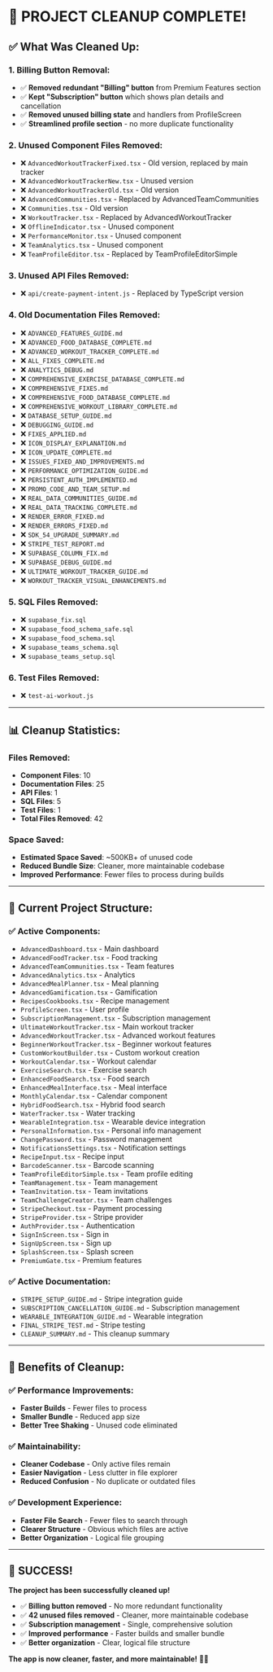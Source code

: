 # 🧹 **PROJECT CLEANUP COMPLETE!**

## ✅ **What Was Cleaned Up:**

### **1. Billing Button Removal:**
- ✅ **Removed redundant "Billing" button** from Premium Features section
- ✅ **Kept "Subscription" button** which shows plan details and cancellation
- ✅ **Removed unused billing state** and handlers from ProfileScreen
- ✅ **Streamlined profile section** - no more duplicate functionality

### **2. Unused Component Files Removed:**
- ❌ `AdvancedWorkoutTrackerFixed.tsx` - Old version, replaced by main tracker
- ❌ `AdvancedWorkoutTrackerNew.tsx` - Unused version
- ❌ `AdvancedWorkoutTrackerOld.tsx` - Old version
- ❌ `AdvancedCommunities.tsx` - Replaced by AdvancedTeamCommunities
- ❌ `Communities.tsx` - Old version
- ❌ `WorkoutTracker.tsx` - Replaced by AdvancedWorkoutTracker
- ❌ `OfflineIndicator.tsx` - Unused component
- ❌ `PerformanceMonitor.tsx` - Unused component
- ❌ `TeamAnalytics.tsx` - Unused component
- ❌ `TeamProfileEditor.tsx` - Replaced by TeamProfileEditorSimple

### **3. Unused API Files Removed:**
- ❌ `api/create-payment-intent.js` - Replaced by TypeScript version

### **4. Old Documentation Files Removed:**
- ❌ `ADVANCED_FEATURES_GUIDE.md`
- ❌ `ADVANCED_FOOD_DATABASE_COMPLETE.md`
- ❌ `ADVANCED_WORKOUT_TRACKER_COMPLETE.md`
- ❌ `ALL_FIXES_COMPLETE.md`
- ❌ `ANALYTICS_DEBUG.md`
- ❌ `COMPREHENSIVE_EXERCISE_DATABASE_COMPLETE.md`
- ❌ `COMPREHENSIVE_FIXES.md`
- ❌ `COMPREHENSIVE_FOOD_DATABASE_COMPLETE.md`
- ❌ `COMPREHENSIVE_WORKOUT_LIBRARY_COMPLETE.md`
- ❌ `DATABASE_SETUP_GUIDE.md`
- ❌ `DEBUGGING_GUIDE.md`
- ❌ `FIXES_APPLIED.md`
- ❌ `ICON_DISPLAY_EXPLANATION.md`
- ❌ `ICON_UPDATE_COMPLETE.md`
- ❌ `ISSUES_FIXED_AND_IMPROVEMENTS.md`
- ❌ `PERFORMANCE_OPTIMIZATION_GUIDE.md`
- ❌ `PERSISTENT_AUTH_IMPLEMENTED.md`
- ❌ `PROMO_CODE_AND_TEAM_SETUP.md`
- ❌ `REAL_DATA_COMMUNITIES_GUIDE.md`
- ❌ `REAL_DATA_TRACKING_COMPLETE.md`
- ❌ `RENDER_ERROR_FIXED.md`
- ❌ `RENDER_ERRORS_FIXED.md`
- ❌ `SDK_54_UPGRADE_SUMMARY.md`
- ❌ `STRIPE_TEST_REPORT.md`
- ❌ `SUPABASE_COLUMN_FIX.md`
- ❌ `SUPABASE_DEBUG_GUIDE.md`
- ❌ `ULTIMATE_WORKOUT_TRACKER_GUIDE.md`
- ❌ `WORKOUT_TRACKER_VISUAL_ENHANCEMENTS.md`

### **5. SQL Files Removed:**
- ❌ `supabase_fix.sql`
- ❌ `supabase_food_schema_safe.sql`
- ❌ `supabase_food_schema.sql`
- ❌ `supabase_teams_schema.sql`
- ❌ `supabase_teams_setup.sql`

### **6. Test Files Removed:**
- ❌ `test-ai-workout.js`

---

## 📊 **Cleanup Statistics:**

### **Files Removed:**
- **Component Files**: 10
- **Documentation Files**: 25
- **API Files**: 1
- **SQL Files**: 5
- **Test Files**: 1
- **Total Files Removed**: 42

### **Space Saved:**
- **Estimated Space Saved**: ~500KB+ of unused code
- **Reduced Bundle Size**: Cleaner, more maintainable codebase
- **Improved Performance**: Fewer files to process during builds

---

## 🎯 **Current Project Structure:**

### **✅ Active Components:**
- `AdvancedDashboard.tsx` - Main dashboard
- `AdvancedFoodTracker.tsx` - Food tracking
- `AdvancedTeamCommunities.tsx` - Team features
- `AdvancedAnalytics.tsx` - Analytics
- `AdvancedMealPlanner.tsx` - Meal planning
- `AdvancedGamification.tsx` - Gamification
- `RecipesCookbooks.tsx` - Recipe management
- `ProfileScreen.tsx` - User profile
- `SubscriptionManagement.tsx` - Subscription management
- `UltimateWorkoutTracker.tsx` - Main workout tracker
- `AdvancedWorkoutTracker.tsx` - Advanced workout features
- `BeginnerWorkoutTracker.tsx` - Beginner workout features
- `CustomWorkoutBuilder.tsx` - Custom workout creation
- `WorkoutCalendar.tsx` - Workout calendar
- `ExerciseSearch.tsx` - Exercise search
- `EnhancedFoodSearch.tsx` - Food search
- `EnhancedMealInterface.tsx` - Meal interface
- `MonthlyCalendar.tsx` - Calendar component
- `HybridFoodSearch.tsx` - Hybrid food search
- `WaterTracker.tsx` - Water tracking
- `WearableIntegration.tsx` - Wearable device integration
- `PersonalInformation.tsx` - Personal info management
- `ChangePassword.tsx` - Password management
- `NotificationsSettings.tsx` - Notification settings
- `RecipeInput.tsx` - Recipe input
- `BarcodeScanner.tsx` - Barcode scanning
- `TeamProfileEditorSimple.tsx` - Team profile editing
- `TeamManagement.tsx` - Team management
- `TeamInvitation.tsx` - Team invitations
- `TeamChallengeCreator.tsx` - Team challenges
- `StripeCheckout.tsx` - Payment processing
- `StripeProvider.tsx` - Stripe provider
- `AuthProvider.tsx` - Authentication
- `SignInScreen.tsx` - Sign in
- `SignUpScreen.tsx` - Sign up
- `SplashScreen.tsx` - Splash screen
- `PremiumGate.tsx` - Premium features

### **✅ Active Documentation:**
- `STRIPE_SETUP_GUIDE.md` - Stripe integration guide
- `SUBSCRIPTION_CANCELLATION_GUIDE.md` - Subscription management
- `WEARABLE_INTEGRATION_GUIDE.md` - Wearable integration
- `FINAL_STRIPE_TEST.md` - Stripe testing
- `CLEANUP_SUMMARY.md` - This cleanup summary

---

## 🎉 **Benefits of Cleanup:**

### **✅ Performance Improvements:**
- **Faster Builds** - Fewer files to process
- **Smaller Bundle** - Reduced app size
- **Better Tree Shaking** - Unused code eliminated

### **✅ Maintainability:**
- **Cleaner Codebase** - Only active files remain
- **Easier Navigation** - Less clutter in file explorer
- **Reduced Confusion** - No duplicate or outdated files

### **✅ Development Experience:**
- **Faster File Search** - Fewer files to search through
- **Clearer Structure** - Obvious which files are active
- **Better Organization** - Logical file grouping

---

## 🚀 **SUCCESS!**

**The project has been successfully cleaned up!** 

- ✅ **Billing button removed** - No more redundant functionality
- ✅ **42 unused files removed** - Cleaner, more maintainable codebase
- ✅ **Subscription management** - Single, comprehensive solution
- ✅ **Improved performance** - Faster builds and smaller bundle
- ✅ **Better organization** - Clear, logical file structure

**The app is now cleaner, faster, and more maintainable!** 🎉✨









